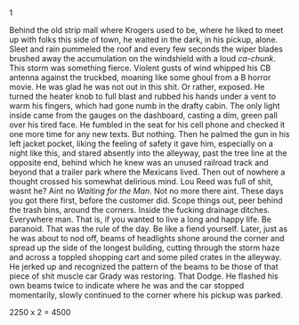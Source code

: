 1

  Behind the old strip mall where Krogers used to be, where he liked to meet up with folks this side of town, he waited in the dark, in his pickup, alone. Sleet and rain pummeled the roof and every few seconds the wiper blades brushed away the accumulation on the windshield with a loud _ca-chunk_. This storm was something fierce. Violent gusts of wind whipped his CB antenna against the truckbed, moaning like some ghoul from a B horror movie. He was glad he was not out in this shit. Or rather, exposed. He turned the heater knob to full blast and rubbed his hands under a vent to warm his fingers, which had gone numb in the drafty cabin. The only light inside came from the gauges on the dashboard, casting a dim, green pall over his tired face. He fumbled in the seat for his cell phone and checked it one more time for any new texts. But nothing. Then he palmed the gun in his left jacket pocket, liking the feeling of safety it gave him, especially on a night like this, and stared absently into the alleyway, past the tree line at the opposite end, behind which he knew was an unused railroad track and beyond that a trailer park where the Mexicans lived. Then out of nowhere a thought crossed his somewhat delirious mind. Lou Reed was full of shit, wasnt he? Aint no _Waiting for the Man_. Not no more there aint. These days you got there first, before the customer did. Scope things out, peer behind the trash bins, around the corners. Inside the fucking drainage ditches. Everywhere man. That is, if you wanted to live a long and happy life. Be paranoid. That was the rule of the day. Be like a fiend yourself.
  Later, just as he was about to nod off, beams of headlights shone around the corner and spread up the side of the longest building, cutting through the storm haze and across a toppled shopping cart and some piled crates in the alleyway. He jerked up and recognized the pattern of the beams to be those of that piece of shit muscle car Grady was restoring. That Dodge. He flashed his own beams twice to indicate where he was and the car stopped momentarily, slowly continued to the corner where his pickup was parked.













2250 x 2 = 4500